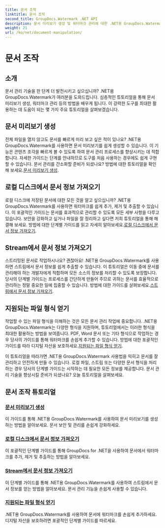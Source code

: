 ```yaml
---
title: 문서 조작
linktitle: 문서 조작
second_title: GroupDocs.Watermark .NET API
description: 문서 미리보기 생성 및 워터마크 관리에 대한 .NET용 GroupDocs.Watermark 자습서를 살펴보세요. 문서 보안 및 관리를 강화합니다.
weight: 21
url: /ko/net/document-manipulation/
---
```


# 문서 조작

## 소개

문서 관리 기술을 한 단계 더 발전시키고 싶으십니까? .NET용 GroupDocs.Watermark가 여러분을 도와드립니다. 심층적인 튜토리얼을 통해 문서 미리보기 생성, 워터마크 관리 등의 방법을 배우게 됩니다. 이 강력한 도구를 최대한 활용하는 데 도움이 되는 몇 가지 주요 튜토리얼을 살펴보겠습니다.


## 문서 미리보기 생성
 전체 파일을 열지 않고도 문서를 빠르게 미리 보고 싶은 적이 있나요? .NET용 GroupDocs.Watermark를 사용하면 문서 미리보기를 쉽게 생성할 수 있습니다. 이 기능은 콘텐츠 조각을 빠르게 볼 수 있도록 하여 문서 관리 프로세스를 향상시키는 데 적합합니다. 자세한 가이드는 단계를 안내하므로 도구를 처음 사용하는 경우에도 쉽게 구현할 수 있습니다. 문서 관리를 간소화할 준비가 되셨나요? 방법에 대한 튜토리얼을 확인해 보세요.[문서 미리보기 생성](./generate-document-preview/).

## 로컬 디스크에서 문서 정보 가져오기
로컬 디스크에 저장된 문서에 대한 모든 것을 알고 싶으십니까? .NET용 GroupDocs.Watermark를 사용하면 워터마크를 쉽게 추가, 제거 및 추출할 수 있습니다. 이 포괄적인 가이드는 문서를 효과적으로 관리할 수 있도록 모든 세부 사항을 다루고 있습니다. 보안을 강화하고 싶거나 파일을 잘 정리하고 싶다면 저희 튜토리얼을 통해 해결해 보세요. 방법에 대한 단계별 가이드를 읽고 자세히 알아보세요.[로컬 디스크에서 문서 정보 가져오기](./get-document-info-local-disk/).

## Stream에서 문서 정보 가져오기
 스트리밍된 문서로 작업하시나요? 괜찮아요! .NET용 GroupDocs.Watermark를 사용하면 스트림에서 문서 정보를 쉽게 추출할 수 있습니다. 이 튜토리얼은 이동 중에 문서를 관리해야 하는 개발자에게 적합하며 모든 소스의 정보를 처리할 수 있도록 보장합니다. 당사의 단계별 가이드는 프로세스를 간단하게 만들어 주므로 귀하는 문서를 효율적으로 관리하는 정말 중요한 일에 집중할 수 있습니다. 방법에 대한 가이드를 살펴보세요.[스트림에서 문서 정보 가져오기](./get-document-info-stream/).

## 지원되는 파일 형식 얻기
 작업할 수 있는 파일 형식을 이해하는 것은 모든 문서 관리 작업에 중요합니다. .NET용 GroupDocs.Watermark는 다양한 형식을 지원하며, 튜토리얼에서는 이러한 형식을 최대한 활용하는 방법을 보여줍니다. PDF, Word 문서 또는 기타 형식으로 작업하는 경우 당사의 가이드를 통해 워터마크를 손쉽게 추가할 수 있습니다. 방법에 대한 포괄적인 가이드를 따라 디지털 자산을 보호하세요.[지원되는 파일 형식 얻기](./get-supported-file-formats/).

이 튜토리얼을 따라가면 .NET용 GroupDocs.Watermark 사용법을 익히고 문서를 잘 관리하고 안전하게 만들 수 있습니다. 로컬 파일, 스트림 또는 다양한 문서 형식을 처리하는 경우 당사의 단계별 가이드는 시작하는 데 필요한 모든 정보를 제공합니다. 문서 관리 기술을 향상시킬 준비가 되셨나요? 오늘 튜토리얼을 살펴보세요.
## 문서 조작 튜토리얼
### [문서 미리보기 생성](./generate-document-preview/)
이 가이드를 통해 .NET용 GroupDocs.Watermark를 사용하여 문서 미리보기를 생성하는 방법을 알아보세요. 문서 보안 및 관리를 손쉽게 강화하세요.
### [로컬 디스크에서 문서 정보 가져오기](./get-document-info-local-disk/)
이 포괄적인 단계별 가이드를 통해 GroupDocs for .NET을 사용하여 문서에서 워터마크를 추가, 제거 및 추출하는 방법을 알아보세요.
### [Stream에서 문서 정보 가져오기](./get-document-info-stream/)
이 단계별 가이드를 통해 .NET용 GroupDocs.Watermark를 사용하여 스트림에서 문서 정보를 얻는 방법을 알아보세요. 문서 관리 기능을 손쉽게 사용할 수 있습니다.
### [지원되는 파일 형식 얻기](./get-supported-file-formats/)
.NET용 GroupDocs.Watermark를 사용하여 문서에 워터마크를 손쉽게 추가하세요. 디지털 자산을 보호하려면 포괄적인 단계별 가이드를 따르세요.